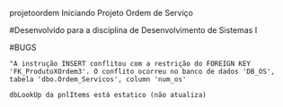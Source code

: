  projetoordem
Iniciando Projeto Ordem de Serviço

#Desenvolvido para a disciplina de Desenvolvimento de Sistemas I

#BUGS

	"A instrução INSERT conflitou com a restrição do FOREIGN KEY 'FK_ProdutoXOrdem3'. O conflito ocorreu no banco de dados 'DB_OS', tabela 'dbo.Ordem_Servicos', column 'num_os'
	
	dbLookUp da pnlItems está estatico (não atualiza)
